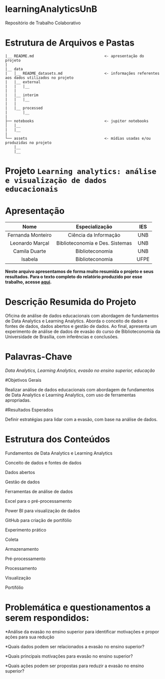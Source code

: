 # learningAnalyticsUnB
Repositório de Trabalho Colaborativo

# Estrutura de Arquivos e Pastas

```
|__ README.md                                <- apresentação do projeto
|
|__ data
|   │__ README_datasets.md                   <- informações referentes aos dados utilizados no projeto
|   |__ external
|   |   |__ 
|   |
|   |__ interim
|   |   |__ 
|   |
|   |__ processed
|       |__ 
|
├── notebooks                                <- jupiter notebooks
│   |__ 
|   |__ 
|
└── assets                                   <- mídias usadas e/ou produzidas no projeto
    |__                          
    |__                    

```

# Projeto `Learning analytics: análise e visualização de dados educacionais`


# Apresentação



| Nome  | Especialização | IES |
| :---: | :-----------: | :---: |
| Fernanda Monteiro| Ciência da Informação | UNB |
| Leonardo Marçal  | Biblioteconomia e Des. Sistemas | UNB |
| Camila Duarte  | Biblioteconomia | UNB |
| Isabela  | Biblioteconomia | UFPE |

**Neste arquivo apresentamos de forma muito resumida o projeto e seus resultados. Para o texto completo do relatório produzido por esse trabalho, acesse [aqui]().**

# Descrição Resumida do Projeto 

Oficina de análise de dados educacionais com abordagem de fundamentos de Data Analytics e Learning Analytics. Aborda o conceito de dados e fontes de dados, dados abertos e gestão de dados. Ao final, apresenta um experimento de análise de dados de evasão do curso de Biblioteconomia da Universidade de Brasília, com inferências e conclusões. 

# Palavras-Chave 

*Data Analytics, Learning Analytics, evasão no ensino superior, educação* 

 
#Objetivos Gerais 

Realizar análise de dados educacionais com abordagem de fundamentos de Data Analytics e Learning Analytics, com uso de ferramentas apropriadas. 

 

#Resultados Esperados 

Definir estratégias para lidar com a evasão, com base na análise de dados. 

 

# Estrutura dos Conteúdos

Fundamentos de Data Analytics e Learning Analytics 

Conceito de dados e fontes de dados 

Dados abertos 

Gestão de dados 

Ferramentas de análise de dados 

Excel para o pré-processamento 

Power BI para visualização de dados 

GitHub para criação de portifólio 

Experimento prático 

Coleta 

Armazenamento 

Pré-processamento 

Processamento 

Visualização 

Portifólio 

 

# Problemática e questionamentos a serem respondidos:

*Análise da evasão no ensino superior para identificar motivações e propor ações para sua redução 

*Quais dados podem ser relacionados a evasão no ensino superior? 

*Quais principais motivações para evasão no ensino superior? 

*Quais ações podem ser propostas para reduzir a evasão no ensino superior? 
